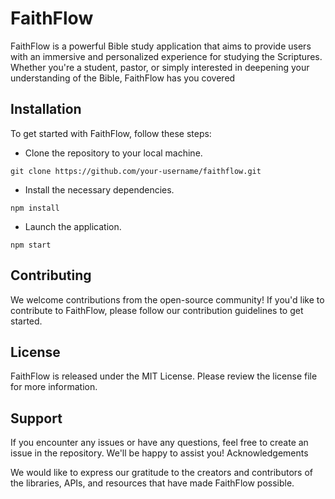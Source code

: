 # FaithFlow

FaithFlow is a powerful Bible study application that aims to provide users with an immersive and personalized experience for studying the Scriptures. Whether you're a student, pastor, or simply interested in deepening your understanding of the Bible, FaithFlow has you covered

## Installation

To get started with FaithFlow, follow these steps:

- Clone the repository to your local machine.

```git clone https://github.com/your-username/faithflow.git```

- Install the necessary dependencies.

```npm install```

- Launch the application.

```npm start```

## Contributing

We welcome contributions from the open-source community! If you'd like to contribute to FaithFlow, please follow our contribution guidelines to get started.

## License

FaithFlow is released under the MIT License. Please review the license file for more information.

## Support

If you encounter any issues or have any questions, feel free to create an issue in the repository. We'll be happy to assist you!
Acknowledgements

We would like to express our gratitude to the creators and contributors of the libraries, APIs, and resources that have made FaithFlow possible.
